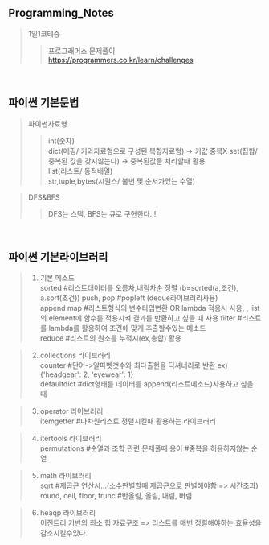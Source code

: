 ## Programming_Notes
> 1일1코테중 
>> 프로그래머스 문제풀이  
https://programmers.co.kr/learn/challenges  
   
  
<br>    

## 파이썬 기본문법
>  파이썬자료형
>>  int(숫자)  
    dict(매핑/ 키와자료형으로 구성된 복합자료형) -> 키값 중복X
    set(집합/ 중복된 값을 갖지않는다) -> 중복된값들 처리할때 활용  
    list(리스트/ 동적배열)  
    str,tuple,bytes(시퀀스/ 불변 및 순서가있는 수열)

> DFS&BFS 
>> DFS는 스택, BFS는 큐로 구현한다..!    
<br>


## 파이썬 기본라이브러리


>    1. 기본 메소드  
     sorted #리스트데이터를 오름차,내림차순 정렬 (b=sorted(a,조건), a.sort(조건)) 
     push, pop #popleft (deque라이브러리사용)  
     append
     map #리스트형식의 변수타입변환 OR lambda 적용시 사용, , list의 element에 함수를 적용시켜 결과를 반환하고 싶을 때 사용
     filter #리스트를 lambda를 활용하여 조건에 맞게 추출할수있는 메소드  
     reduce #리스트의 원소를 누적시(ex,총합) 활용
     
>    2. collections 라이브러리  
     counter #단어->알파벳갯수와 최다출현을 딕셔너리로 반환 ex) {'headgear': 2, 'eyewear': 1}  
     defaultdict #dict형태를 데이터를 append(리스트메소드)사용하고 싶을 때 
     
>    3. operator 라이브러리  
     itemgetter #다차원리스트 정렬시킬때 활용하는 라이브러리   
     
>    4. itertools 라이브러리  
     permutations #순열과 조합 관련 문제풀때 용이  #중복을 허용하지않는 순열
                  
>    5. math 라이브러리    
     sqrt #제곱근 연산시...(소수판별할때 제곱근으로 판별해야함 => 시간초과)  
     round, ceil, floor, trunc #반올림, 올림, 내림, 버림 
     
>    6. heaqp 라이브러리    
    이진트리 기반의 최소 힙 자료구조 => 리스트를 매번 정렬해야하는 효율성을 감소시킬수있다. 
